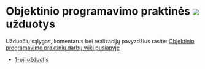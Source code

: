 # Objektinio programavimo praktinės ![](https://upload.wikimedia.org/wikipedia/commons/thumb/1/18/ISO_C%2B%2B_Logo.svg/30px-ISO_C%2B%2B_Logo.svg.png) užduotys

Užduočių sąlygas, komentarus bei realizacijų pavyzdžius rasite: [Objektinio programavimo praktinių darbų wiki puslapyje](https://github.com/objprog/praktika/wiki)

- [1-oji užduotis](https://github.com/objprog/praktika/wiki/1-oji-užduotis)


